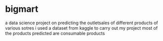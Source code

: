 # bigmart
a data science project on predicting the outletsales of  different products of various sotres 
i used a dataset from kaggle to  carry out my project
most of the products predicted are consumable products
